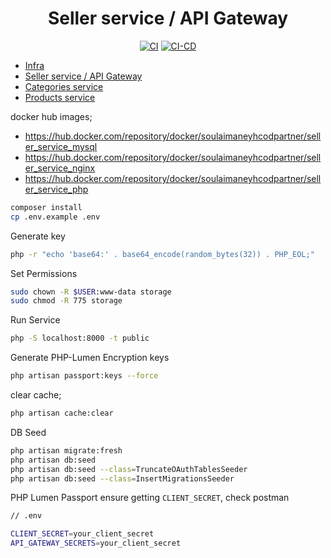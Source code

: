 <div align="center">

# Seller service / API Gateway

[![CI](https://github.com/soulaimaneyahya/x2microservices-seller-service/actions/workflows/ci.yaml/badge.svg)](https://github.com/soulaimaneyahya/x2microservices-seller-service/actions/workflows/ci.yaml)
[![CI-CD](https://github.com/soulaimaneyahya/x2microservices-seller-service/actions/workflows/ci-cd.yaml/badge.svg)](https://github.com/soulaimaneyahya/x2microservices-seller-service/actions/workflows/ci-cd.yaml)

</div>

- [Infra](https://github.com/soulaimaneyahya/x2microservices-infra)
- [Seller service / API Gateway](https://github.com/soulaimaneyahya/x2microservices-seller-service)
- [Categories service](https://github.com/soulaimaneyahya/x2microservices-categories-service)
- [Products service](https://github.com/soulaimaneyahya/x2microservices-products-service)

docker hub images;

- https://hub.docker.com/repository/docker/soulaimaneyhcodpartner/seller_service_mysql
- https://hub.docker.com/repository/docker/soulaimaneyhcodpartner/seller_service_nginx
- https://hub.docker.com/repository/docker/soulaimaneyhcodpartner/seller_service_php

```sh
composer install
cp .env.example .env
```

Generate key
```sh
php -r "echo 'base64:' . base64_encode(random_bytes(32)) . PHP_EOL;"
```

Set Permissions
```sh
sudo chown -R $USER:www-data storage
sudo chmod -R 775 storage
```

Run Service
```sh
php -S localhost:8000 -t public
```

Generate PHP-Lumen Encryption keys
```sh
php artisan passport:keys --force
```

clear cache;
```sh
php artisan cache:clear
```

DB Seed
```sh
php artisan migrate:fresh
php artisan db:seed
php artisan db:seed --class=TruncateOAuthTablesSeeder
php artisan db:seed --class=InsertMigrationsSeeder
```

PHP Lumen Passport
ensure getting `CLIENT_SECRET`, check postman

```sh
// .env

CLIENT_SECRET=your_client_secret
API_GATEWAY_SECRETS=your_client_secret
```
